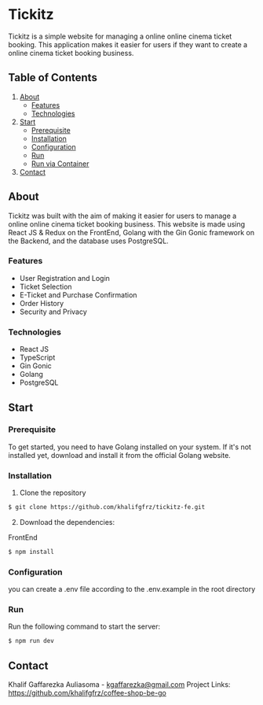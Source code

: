 # Tickitz

Tickitz is a simple website for managing a online online cinema ticket booking. This application makes it easier for users if they want to create a online cinema ticket booking business.

## Table of Contents

1. [About](#about)
   - [Features](#features)
   - [Technologies](#Technologies)
2. [Start](#start)
   - [Prerequisite](#Prerequisite)
   - [Installation](#Installation)
   - [Configuration](#Configuration)
   - [Run](#Run)
   - [Run via Container](#RunViaContainer)
3. [Contact](#Contact)

## About

Tickitz was built with the aim of making it easier for users to manage a online online cinema ticket booking business. This website is made using React JS & Redux on the FrontEnd, Golang with the Gin Gonic framework on the Backend, and the database uses PostgreSQL.

### Features

- User Registration and Login
- Ticket Selection
- E-Ticket and Purchase Confirmation
- Order History
- Security and Privacy

### Technologies

- React JS
- TypeScript
- Gin Gonic
- Golang
- PostgreSQL

## Start

### Prerequisite

To get started, you need to have Golang installed on your system. If it's not installed yet, download and install it from the official Golang website.

### Installation

1. Clone the repository

```sh
$ git clone https://github.com/khalifgfrz/tickitz-fe.git
```

2. Download the dependencies:

FrontEnd

```sh
$ npm install
```

### Configuration

you can create a .env file according to the .env.example in the root directory

### Run

Run the following command to start the server:

```sh
$ npm run dev
```

## Contact

Khalif Gaffarezka Auliasoma - kgaffarezka@gmail.com
Project Links: https://github.com/khalifgfrz/coffee-shop-be-go
